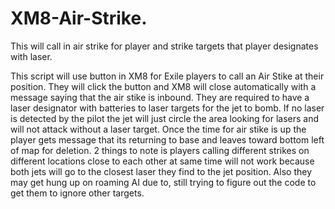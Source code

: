 # XM8-Air-Strike.
This will call in air strike for player and strike targets that player designates with laser.

This script will use button in XM8 for Exile players to call an Air Stike at their position.
They will click the button and XM8 will close automatically with a message saying that the air stike is inbound.
They are required to have a laser designator with batteries to laser targets for the jet to bomb.
If no laser is detected by the pilot the jet will just circle the area looking for lasers and will not attack without a laser target.
Once the time for air stike is up the player gets message that its returning to base and leaves toward bottom left of map for deletion.
2 things to note is players calling different strikes on different locations close to each other at same time will not work because both jets will
go to the closest laser they find to the jet position. Also they may get hung up on roaming AI due to, still trying to figure out the code to get them
to ignore other targets.
